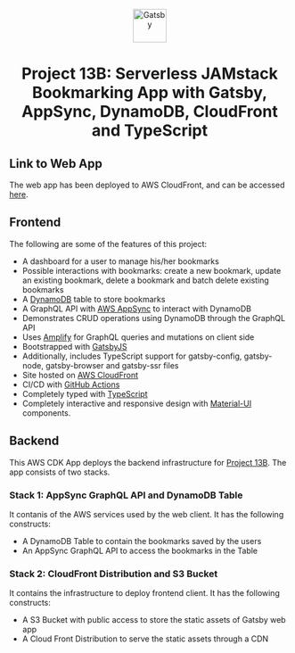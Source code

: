 <p align="center">
  <a href="https://www.gatsbyjs.com">
    <img alt="Gatsby" src="https://www.gatsbyjs.com/Gatsby-Monogram.svg" width="60" />
  </a>
</p>
<h1 align="center">
  Project 13B: Serverless JAMstack Bookmarking App with Gatsby, AppSync, DynamoDB, CloudFront and TypeScript
</h1>

## Link to Web App

The web app has been deployed to AWS CloudFront, and can be accessed [here](https://dw53lvip47mcd.cloudfront.net/).

## Frontend

The following are some of the features of this project:

- A dashboard for a user to manage his/her bookmarks
- Possible interactions with bookmarks: create a new bookmark, update an existing bookmark, delete a bookmark and batch delete existing bookmarks
- A [DynamoDB](https://aws.amazon.com/dynamodb/) table to store bookmarks
- A GraphQL API with [AWS AppSync](https://aws.amazon.com/appsync/) to interact with DynamoDB
- Demonstrates CRUD operations using DynamoDB through the GraphQL API
- Uses [Amplify](https://amplify.com/) for GraphQL queries and mutations on client side
- Bootstrapped with [GatsbyJS](https://www.gatsbyjs.com/)
- Additionally, includes TypeScript support for gatsby-config, gatsby-node, gatsby-browser and gatsby-ssr files
- Site hosted on [AWS CloudFront](https://aws.amazon.com/cloudfront/)
- CI/CD with [GitHub Actions](https://docs.github.com/en/actions)
- Completely typed with [TypeScript](https://www.typescriptlang.org/)
- Completely interactive and responsive design with [Material-UI](https://material-ui.com/) components.

## Backend

This AWS CDK App deploys the backend infrastructure for [Project 13B](https://github.com/SharjeelSafdar/project13b-bookmarking-app-with-aws). The app consists of two stacks.

### Stack 1: AppSync GraphQL API and DynamoDB Table

It contanis of the AWS services used by the web client. It has the following constructs:

- A DynamoDB Table to contain the bookmarks saved by the users
- An AppSync GraphQL API to access the bookmarks in the Table

### Stack 2: CloudFront Distribution and S3 Bucket

It contains the infrastructure to deploy frontend client. It has the following constructs:

- A S3 Bucket with public access to store the static assets of Gatsby web app
- A Cloud Front Distribution to serve the static assets through a CDN
